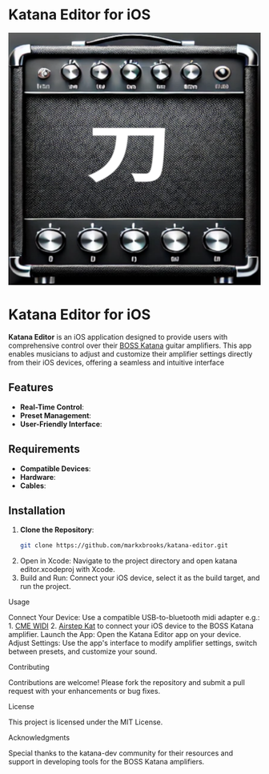 # Katana Editor for iOS

[![image info](https://raw.githubusercontent.com/markxbrooks/katana-editor/main/katana%20editor/Assets.xcassets/AppIcon.appiconset/KatanaEditor%201.png)](https://github.com/markxbrooks/katana-editor/blob/main/katana%20editor/Assets.xcassets/AppIcon.appiconset/KatanaEditor%201.png)

# Katana Editor for iOS

**Katana Editor** is an iOS application designed to provide users with comprehensive control over their [BOSS Katana](https://www.boss.info/global/products/katana-50/) guitar amplifiers. This app enables musicians to adjust and customize their amplifier settings directly from their iOS devices, offering a seamless and intuitive interface

## Features

- **Real-Time Control**: 
- **Preset Management**: 
- **User-Friendly Interface**: 

## Requirements

- **Compatible Devices**: 
- **Hardware**: 
- **Cables**: 

## Installation

1. **Clone the Repository**:
   ```bash
   git clone https://github.com/markxbrooks/katana-editor.git

2. Open in Xcode: Navigate to the project directory and open katana editor.xcodeproj with Xcode.
3. Build and Run: Connect your iOS device, select it as the build target, and run the project.

Usage

Connect Your Device: Use a compatible USB-to-bluetooth midi adapter e.g.: 1. [CME WIDI](https://www.amazon.com/CME-WIDI-Uhost-instruments-Controllers/dp/B09GS326QW/ref=asc_df_B09GS326QW?) 2. [Airstep Kat](https://www.amazon.com/Airstep-Footswitch-Footswitches-Playtime-Wirelessly/dp/B09YDBBM4R/ref=asc_df_B09YDBBM4R) to connect your iOS device to the BOSS Katana amplifier.
Launch the App: Open the Katana Editor app on your device.
Adjust Settings: Use the app's interface to modify amplifier settings, switch between presets, and customize your sound.

Contributing

Contributions are welcome! Please fork the repository and submit a pull request with your enhancements or bug fixes.​

License

This project is licensed under the MIT License.​

Acknowledgments

Special thanks to the katana-dev community for their resources and support in developing tools for the BOSS Katana amplifiers.​
 



